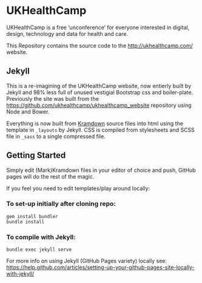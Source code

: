 # UKHealthCamp

UKHealthCamp is a free ‘unconference’ for everyone interested in digital, design, technology and data for health and care.

This Repository contains the source code to the http://ukhealthcamp.com/ website.

## Jekyll

This is a re-imagining of the UKHealthCamp website, now entierly built by Jekyll and 98% less full of unused vestigial Bootstrap css and boiler-plate. 
Previously the site was built from the https://github.com/ukhealthcamp/ukhealthcamp_website repository using Node and Bower.

Everything is now built from [Kramdown](https://kramdown.gettalong.org/) source files into html using the template in `_layouts` by Jekyll. CSS is compiled from stylesheets and SCSS file in `_sass` to a single compressed file.

## Getting Started

Simply edit (Mark)Kramdown files in your editor of choice and push, GitHub pages will do the rest of the magic.

If you feel you need to edit templates/play around locally:

### To set-up initially after cloning repo:

```
gem install bundler
bundle install
```

### To compile with Jekyll:

```
bundle exec jekyll serve
```

For more info on using Jekyll (GitHub Pages variety) locally see: https://help.github.com/articles/setting-up-your-github-pages-site-locally-with-jekyll/